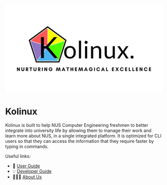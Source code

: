 ![Kolinux Logo](assets/images/kolinux_logo.png)

# Kolinux

Kolinux is built to help NUS Computer Engineering freshmen to better integrate into university life
by allowing them to manage their work and learn more about NUS, in a single integrated platform. It is optimized
for CLI users so that they can access the information that they require faster by typing in commands.

Useful links:
* 📖 [User Guide](UserGuide.md)
* 💡 [Developer Guide](DeveloperGuide.md)
* 👨‍👦‍👦 [About Us](AboutUs.md)
